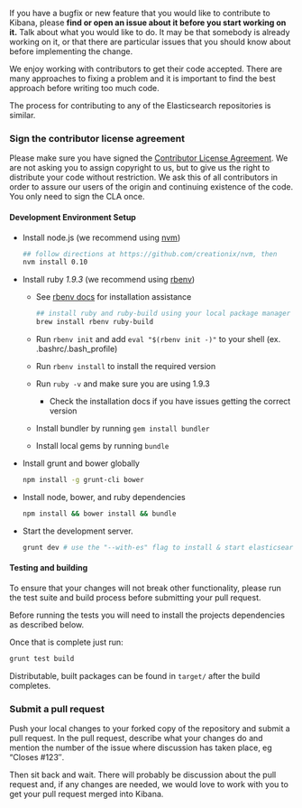 If you have a bugfix or new feature that you would like to contribute to Kibana, please **find or open an issue about it before you start working on it.** Talk about what you would like to do. It may be that somebody is already working on it, or that there are particular issues that you should know about before implementing the change.

We enjoy working with contributors to get their code accepted. There are many approaches to fixing a problem and it is important to find the best approach before writing too much code.

The process for contributing to any of the Elasticsearch repositories is similar.

### Sign the contributor license agreement

Please make sure you have signed the [Contributor License Agreement](http://www.elasticsearch.org/contributor-agreement/). We are not asking you to assign copyright to us, but to give us the right to distribute your code without restriction. We ask this of all contributors in order to assure our users of the origin and continuing existence of the code. You only need to sign the CLA once.

#### Development Environment Setup

- Install node.js (we recommend using [nvm](https://github.com/creationix/nvm))

  ```sh
  ## follow directions at https://github.com/creationix/nvm, then
  nvm install 0.10
  ```

- Install ruby *1.9.3* (we recommend using [rbenv](https://github.com/sstephenson/rbenv))
  - See [rbenv docs](https://github.com/sstephenson/rbenv#installation) for installation assistance
  
    ```sh
    ## install ruby and ruby-build using your local package manager (apt, brew, etc)
    brew install rbenv ruby-build
    ```
    
  - Run `rbenv init` and add `eval "$(rbenv init -)"` to your shell (ex. .bashrc/.bash_profile)
  - Run `rbenv install` to install the required version
  - Run `ruby -v` and make sure you are using 1.9.3
    - Check the installation docs if you have issues getting the correct version
  - Install bundler by running `gem install bundler`
  - Install local gems by running `bundle`

- Install grunt and bower globally

  ```sh
  npm install -g grunt-cli bower
  ```

- Install node, bower, and ruby dependencies

  ```sh
  npm install && bower install && bundle
  ```

- Start the development server.

  ```sh
  grunt dev # use the "--with-es" flag to install & start elasticsearch too
  ```
  
#### Testing and building

To ensure that your changes will not break other functionality, please run the test suite and build process before submitting your pull request.

Before running the tests you will need to install the projects dependencies as described below.

Once that is complete just run:

```sh
grunt test build
```

Distributable, built packages can be found in `target/` after the build completes.

### Submit a pull request

Push your local changes to your forked copy of the repository and submit a pull request. In the pull request, describe what your changes do and mention the number of the issue where discussion has taken place, eg “Closes #123″.

Then sit back and wait. There will probably be discussion about the pull request and, if any changes are needed, we would love to work with you to get your pull request merged into Kibana.
